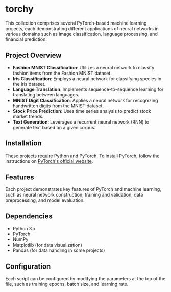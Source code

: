 # torchy

This collection comprises several PyTorch-based machine learning projects, each demonstrating different applications of neural networks in various domains such as image classification, language processing, and financial prediction.

## Project Overview

- **Fashion MNIST Classification**: Utilizes a neural network to classify fashion items from the Fashion MNIST dataset.
- **Iris Classification**: Employs a neural network for classifying species in the Iris dataset.
- **Language Translation**: Implements sequence-to-sequence learning for translating between languages.
- **MNIST Digit Classification**: Applies a neural network for recognizing handwritten digits from the MNIST dataset.
- **Stock Price Prediction**: Uses time series analysis to predict stock market trends.
- **Text Generation**: Leverages a recurrent neural network (RNN) to generate text based on a given corpus.

## Installation

These projects require Python and PyTorch. To install PyTorch, follow the instructions on [PyTorch's official website](https://pytorch.org/get-started/locally/).


## Features

Each project demonstrates key features of PyTorch and machine learning, such as neural network construction, training and validation, data preprocessing, and model evaluation.

## Dependencies

- Python 3.x
- PyTorch
- NumPy
- Matplotlib (for data visualization)
- Pandas (for data handling in some projects)

## Configuration

Each script can be configured by modifying the parameters at the top of the file, such as training epochs, batch size, and learning rate.
